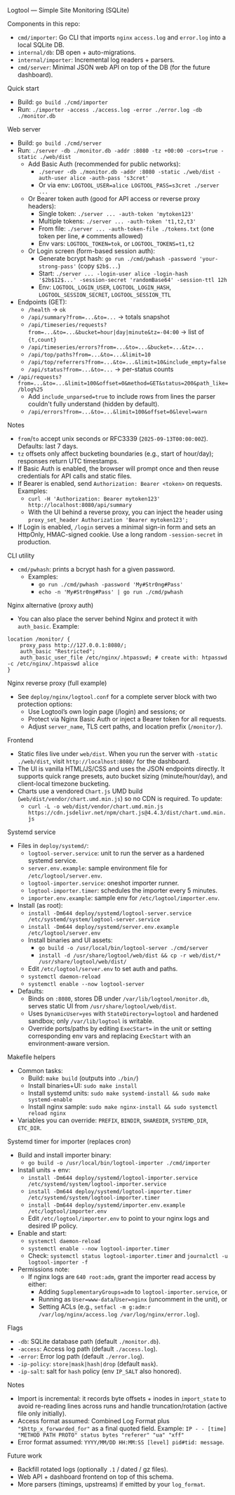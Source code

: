 Logtool — Simple Site Monitoring (SQLite)

Components in this repo:
- `cmd/importer`: Go CLI that imports `nginx` `access.log` and `error.log` into a local SQLite DB.
- `internal/db`: DB open + auto-migrations.
- `internal/importer`: Incremental log readers + parsers.
- `cmd/server`: Minimal JSON web API on top of the DB (for the future dashboard).

Quick start
- Build: `go build ./cmd/importer`
- Run: `./importer -access ./access.log -error ./error.log -db ./monitor.db`

Web server
- Build: `go build ./cmd/server`
- Run: `./server -db ./monitor.db -addr :8080 -tz +00:00 -cors=true -static ./web/dist`
  - Add Basic Auth (recommended for public networks):
    - `./server -db ./monitor.db -addr :8080 -static ./web/dist -auth-user alice -auth-pass 's3cret'`
    - Or via env: `LOGTOOL_USER=alice LOGTOOL_PASS=s3cret ./server ...`
  - Or Bearer token auth (good for API access or reverse proxy headers):
    - Single token: `./server ... -auth-token 'mytoken123'`
    - Multiple tokens: `./server ... -auth-token 't1,t2,t3'`
    - From file: `./server ... -auth-token-file ./tokens.txt` (one token per line, `#` comments allowed)
    - Env vars: `LOGTOOL_TOKEN=tok`, or `LOGTOOL_TOKENS=t1,t2`
  - Or Login screen (form-based session auth):
    - Generate bcrypt hash: `go run ./cmd/pwhash -password 'your-strong-pass'` (copy `$2b$...`)
    - Start: `./server ... -login-user alice -login-hash '$2b$12$...' -session-secret 'randomBase64' -session-ttl 12h`
    - Env: `LOGTOOL_LOGIN_USER`, `LOGTOOL_LOGIN_HASH`, `LOGTOOL_SESSION_SECRET`, `LOGTOOL_SESSION_TTL`
- Endpoints (GET):
  - `/health` → `ok`
  - `/api/summary?from=...&to=...` → totals snapshot
  - `/api/timeseries/requests?from=...&to=...&bucket=hour|day|minute&tz=-04:00` → list of `{t,count}`
  - `/api/timeseries/errors?from=...&to=...&bucket=...&tz=...`
  - `/api/top/paths?from=...&to=...&limit=10`
  - `/api/top/referrers?from=...&to=...&limit=10&include_empty=false`
  - `/api/status?from=...&to=...` → per-status counts
- `/api/requests?from=...&to=...&limit=100&offset=0&method=GET&status=200&path_like=/blog%25`
  - Add `include_unparsed=true` to include rows from lines the parser couldn't fully understand (hidden by default).
  - `/api/errors?from=...&to=...&limit=100&offset=0&level=warn`

Notes
- `from`/`to` accept unix seconds or RFC3339 (`2025-09-13T00:00:00Z`). Defaults: last 7 days.
- `tz` offsets only affect bucketing boundaries (e.g., start of hour/day); responses return UTC timestamps.
 - If Basic Auth is enabled, the browser will prompt once and then reuse credentials for API calls and static files.
 - If Bearer is enabled, send `Authorization: Bearer <token>` on requests. Examples:
   - `curl -H 'Authorization: Bearer mytoken123' http://localhost:8080/api/summary`
   - With the UI behind a reverse proxy, you can inject the header using `proxy_set_header Authorization 'Bearer mytoken123';`
 - If Login is enabled, `/login` serves a minimal sign-in form and sets an HttpOnly, HMAC-signed cookie. Use a long random `-session-secret` in production.

CLI utility
- `cmd/pwhash`: prints a bcrypt hash for a given password.
  - Examples:
    - `go run ./cmd/pwhash -password 'My#Str0ng#Pass'`
    - `echo -n 'My#Str0ng#Pass' | go run ./cmd/pwhash`

Nginx alternative (proxy auth)
- You can also place the server behind Nginx and protect it with `auth_basic`. Example:

```
location /monitor/ {
    proxy_pass http://127.0.0.1:8080/;
    auth_basic "Restricted";
    auth_basic_user_file /etc/nginx/.htpasswd; # create with: htpasswd -c /etc/nginx/.htpasswd alice
}
```

Nginx reverse proxy (full example)
- See `deploy/nginx/logtool.conf` for a complete server block with two protection options:
  - Use Logtool’s own login page (/login) and sessions; or
  - Protect via Nginx Basic Auth or inject a Bearer token for all requests.
  - Adjust `server_name`, TLS cert paths, and location prefix (`/monitor/`).

Frontend
- Static files live under `web/dist`. When you run the server with `-static ./web/dist`, visit `http://localhost:8080/` for the dashboard.
- The UI is vanilla HTML/JS/CSS and uses the JSON endpoints directly. It supports quick range presets, auto bucket sizing (minute/hour/day), and client-local timezone bucketing.
- Charts use a vendored `Chart.js` UMD build (`web/dist/vendor/chart.umd.min.js`) so no CDN is required. To update:
  - `curl -L -o web/dist/vendor/chart.umd.min.js https://cdn.jsdelivr.net/npm/chart.js@4.4.3/dist/chart.umd.min.js`

Systemd service
- Files in `deploy/systemd/`:
  - `logtool-server.service`: unit to run the server as a hardened systemd service.
  - `server.env.example`: sample environment file for `/etc/logtool/server.env`.
  - `logtool-importer.service`: oneshot importer runner.
  - `logtool-importer.timer`: schedules the importer every 5 minutes.
  - `importer.env.example`: sample env for `/etc/logtool/importer.env`.
- Install (as root):
  - `install -Dm644 deploy/systemd/logtool-server.service /etc/systemd/system/logtool-server.service`
  - `install -Dm644 deploy/systemd/server.env.example /etc/logtool/server.env`
  - Install binaries and UI assets:
    - `go build -o /usr/local/bin/logtool-server ./cmd/server`
    - `install -d /usr/share/logtool/web/dist && cp -r web/dist/* /usr/share/logtool/web/dist/`
  - Edit `/etc/logtool/server.env` to set auth and paths.
  - `systemctl daemon-reload`
  - `systemctl enable --now logtool-server`
- Defaults:
  - Binds on `:8080`, stores DB under `/var/lib/logtool/monitor.db`, serves static UI from `/usr/share/logtool/web/dist`.
  - Uses `DynamicUser=yes` with `StateDirectory=logtool` and hardened sandbox; only `/var/lib/logtool` is writable.
  - Override ports/paths by editing `ExecStart=` in the unit or setting corresponding env vars and replacing `ExecStart` with an environment-aware version.

Makefile helpers
- Common tasks:
  - Build: `make build` (outputs into `./bin/`)
  - Install binaries+UI: `sudo make install`
  - Install systemd units: `sudo make systemd-install && sudo make systemd-enable`
  - Install nginx sample: `sudo make nginx-install && sudo systemctl reload nginx`
- Variables you can override: `PREFIX`, `BINDIR`, `SHAREDIR`, `SYSTEMD_DIR`, `ETC_DIR`.

Systemd timer for importer (replaces cron)
- Build and install importer binary:
  - `go build -o /usr/local/bin/logtool-importer ./cmd/importer`
- Install units + env:
  - `install -Dm644 deploy/systemd/logtool-importer.service /etc/systemd/system/logtool-importer.service`
  - `install -Dm644 deploy/systemd/logtool-importer.timer /etc/systemd/system/logtool-importer.timer`
  - `install -Dm644 deploy/systemd/importer.env.example /etc/logtool/importer.env`
  - Edit `/etc/logtool/importer.env` to point to your nginx logs and desired IP policy.
- Enable and start:
  - `systemctl daemon-reload`
  - `systemctl enable --now logtool-importer.timer`
  - Check: `systemctl status logtool-importer.timer` and `journalctl -u logtool-importer -f`
- Permissions note:
  - If nginx logs are `640 root:adm`, grant the importer read access by either:
    - Adding `SupplementaryGroups=adm` to `logtool-importer.service`, or
    - Running as `User=www-data`/`User=nginx` (uncomment in the unit), or
    - Setting ACLs (e.g., `setfacl -m g:adm:r /var/log/nginx/access.log /var/log/nginx/error.log`).

Flags
- `-db`: SQLite database path (default `./monitor.db`).
- `-access`: Access log path (default `./access.log`).
- `-error`: Error log path (default `./error.log`).
- `-ip-policy`: `store|mask|hash|drop` (default `mask`).
- `-ip-salt`: salt for `hash` policy (env `IP_SALT` also honored).

Notes
- Import is incremental: it records byte offsets + inodes in `import_state` to avoid re-reading lines across runs and handle truncation/rotation (active file only initially).
- Access format assumed: Combined Log Format plus `"$http_x_forwarded_for"` as a final quoted field.
  Example: `IP - - [time] "METHOD PATH PROTO" status bytes "referer" "ua" "xff"`
- Error format assumed: `YYYY/MM/DD HH:MM:SS [level] pid#tid: message`.

Future work
- Backfill rotated logs (optionally `.1` / dated / gz files).
- Web API + dashboard frontend on top of this schema.
- More parsers (timings, upstreams) if emitted by your `log_format`.
